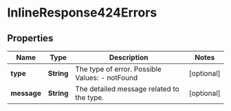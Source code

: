 
# InlineResponse424Errors

## Properties
Name | Type | Description | Notes
------------ | ------------- | ------------- | -------------
**type** | **String** | The type of error.  Possible Values:   - notFound  |  [optional]
**message** | **String** | The detailed message related to the type. |  [optional]




